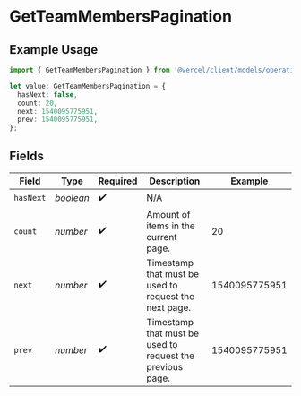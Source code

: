 # GetTeamMembersPagination

## Example Usage

```typescript
import { GetTeamMembersPagination } from '@vercel/client/models/operations';

let value: GetTeamMembersPagination = {
  hasNext: false,
  count: 20,
  next: 1540095775951,
  prev: 1540095775951,
};
```

## Fields

| Field     | Type      | Required           | Description                                               | Example       |
| --------- | --------- | ------------------ | --------------------------------------------------------- | ------------- |
| `hasNext` | _boolean_ | :heavy_check_mark: | N/A                                                       |               |
| `count`   | _number_  | :heavy_check_mark: | Amount of items in the current page.                      | 20            |
| `next`    | _number_  | :heavy_check_mark: | Timestamp that must be used to request the next page.     | 1540095775951 |
| `prev`    | _number_  | :heavy_check_mark: | Timestamp that must be used to request the previous page. | 1540095775951 |
